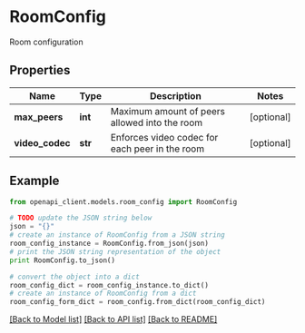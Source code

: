 # RoomConfig

Room configuration

## Properties
Name | Type | Description | Notes
------------ | ------------- | ------------- | -------------
**max_peers** | **int** | Maximum amount of peers allowed into the room | [optional] 
**video_codec** | **str** | Enforces video codec for each peer in the room | [optional] 

## Example

```python
from openapi_client.models.room_config import RoomConfig

# TODO update the JSON string below
json = "{}"
# create an instance of RoomConfig from a JSON string
room_config_instance = RoomConfig.from_json(json)
# print the JSON string representation of the object
print RoomConfig.to_json()

# convert the object into a dict
room_config_dict = room_config_instance.to_dict()
# create an instance of RoomConfig from a dict
room_config_form_dict = room_config.from_dict(room_config_dict)
```
[[Back to Model list]](../README.md#documentation-for-models) [[Back to API list]](../README.md#documentation-for-api-endpoints) [[Back to README]](../README.md)


